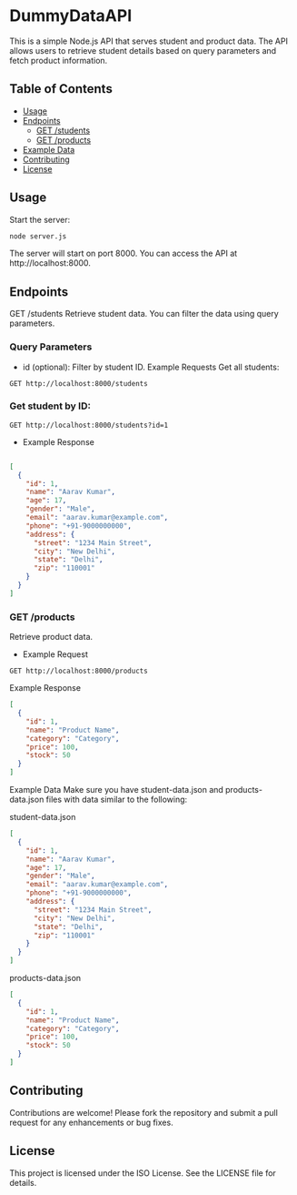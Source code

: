 # DummyDataAPI

This is a simple Node.js API that serves student and product data. The API allows users to retrieve student details based on query parameters and fetch product information.

## Table of Contents

- [Usage](#usage)
- [Endpoints](#endpoints)
  - [GET /students](#get-students)
  - [GET /products](#get-products)
- [Example Data](#example-data)
- [Contributing](#contributing)
- [License](#license)

## Usage

Start the server:

```bash
node server.js
```
The server will start on port 8000. You can access the API at http://localhost:8000.

## Endpoints
GET /students
Retrieve student data. You can filter the data using query parameters.

### Query Parameters
- id (optional): Filter by student ID.
Example Requests
Get all students:

```http
GET http://localhost:8000/students
```
### Get student by ID:

```http
GET http://localhost:8000/students?id=1
```
- Example Response
```json

[
  {
    "id": 1,
    "name": "Aarav Kumar",
    "age": 17,
    "gender": "Male",
    "email": "aarav.kumar@example.com",
    "phone": "+91-9000000000",
    "address": {
      "street": "1234 Main Street",
      "city": "New Delhi",
      "state": "Delhi",
      "zip": "110001"
    }
  }
]
```
### GET /products
Retrieve product data.

- Example Request
```http
GET http://localhost:8000/products
```
Example Response
```json
[
  {
    "id": 1,
    "name": "Product Name",
    "category": "Category",
    "price": 100,
    "stock": 50
  }
]
```
Example Data
Make sure you have student-data.json and products-data.json files with data similar to the following:

student-data.json
```json
[
  {
    "id": 1,
    "name": "Aarav Kumar",
    "age": 17,
    "gender": "Male",
    "email": "aarav.kumar@example.com",
    "phone": "+91-9000000000",
    "address": {
      "street": "1234 Main Street",
      "city": "New Delhi",
      "state": "Delhi",
      "zip": "110001"
    }
  }
]
```
products-data.json
```json
[
  {
    "id": 1,
    "name": "Product Name",
    "category": "Category",
    "price": 100,
    "stock": 50
  }
]
```
## Contributing
Contributions are welcome! Please fork the repository and submit a pull request for any enhancements or bug fixes.

## License
This project is licensed under the ISO License. See the LICENSE file for details.

